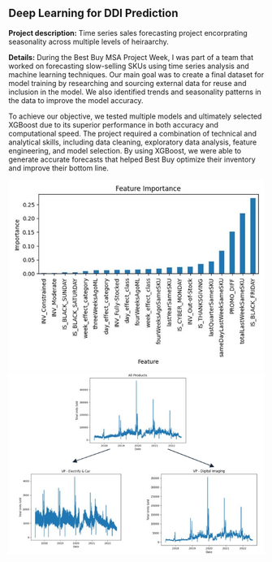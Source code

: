 ## Deep Learning for DDI Prediction

**Project description:** Time series sales forecasting project encorprating seasonality across multiple levels of heiraarchy.

**Details:** During the Best Buy MSA Project Week, I was part of a team that worked on forecasting slow-selling SKUs using time series analysis and machine learning techniques. Our main goal was to create a final dataset for model training by researching and sourcing external data for reuse and inclusion in the model. We also identified trends and seasonality patterns in the data to improve the model accuracy.

To achieve our objective, we tested multiple models and ultimately selected XGBoost due to its superior performance in both accuracy and computational speed. The project required a combination of technical and analytical skills, including data cleaning, exploratory data analysis, feature engineering, and model selection. By using XGBoost, we were able to generate accurate forecasts that helped Best Buy optimize their inventory and improve their bottom line.


<img src="images/FI.jpg?raw=true"/>
<img src="images/Trends.png?raw=true"/>
